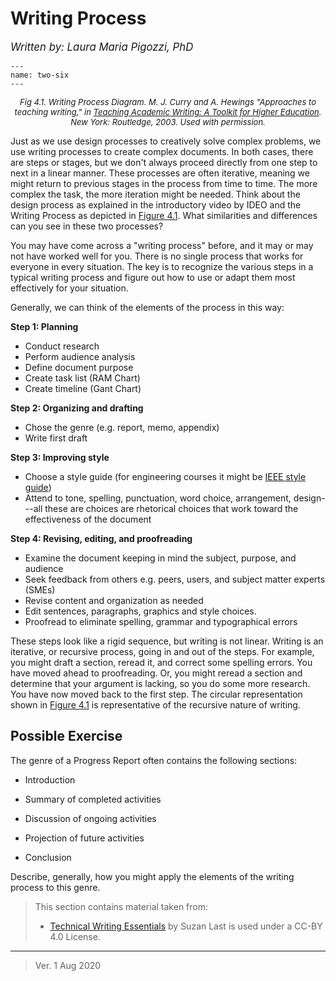 # Writing Process

<big>_Written by: Laura Maria Pigozzi, PhD_</big>

```{figure} ./photos/6.png
---
name: two-six
---
```

<div style="text-align: center; font-size: small; font-style: italic;">
  <p>Fig 4.1. Writing Process Diagram. M. J. Curry and A. Hewings "Approaches to teaching writing," in <u>Teaching Academic Writing: A Toolkit for Higher Education</u>. New York: Routledge, 2003. Used with permission.</p>
</div>

Just as we use design processes to creatively solve complex problems, we use writing processes to create complex documents. In both cases, there are steps or stages, but we don't always proceed directly from one step to next in a linear manner. These processes are often iterative, meaning we might return to previous stages in the process from time to time. The more complex the task, the more iteration might be needed. Think about the design process as explained in the introductory video by IDEO and the Writing Process as depicted in [Figure 4.1](two-six). What similarities and differences can you see in these two processes?

You may have come across a "writing process" before, and it may or may not have worked well for you. There is no single process that works for everyone in every situation. The key is to recognize the various steps in a typical writing process and figure out how to use or adapt them most effectively for your situation.

Generally, we can think of the elements of the process in this way:

**Step 1: Planning**

- Conduct research
- Perform audience analysis
- Define document purpose
- Create task list (RAM Chart)
- Create timeline (Gant Chart)

**Step 2: Organizing and drafting**

- Chose the genre (e.g. report, memo, appendix)
- Write first draft

**Step 3: Improving style**

- Choose a style guide (for engineering courses it might be [IEEE style guide](https://www.bath.ac.uk/publications/library-guides-to-citing-referencing/attachments/ieee-style-guide.pdf))
- Attend to tone, spelling, punctuation, word choice, arrangement, design---all these are choices are rhetorical choices that work toward the effectiveness of the document

**Step 4: Revising, editing, and proofreading**

- Examine the document keeping in mind the subject, purpose, and audience
- Seek feedback from others e.g. peers, users, and subject matter experts (SMEs)
- Revise content and organization as needed
- Edit sentences, paragraphs, graphics and style choices.
- Proofread to eliminate spelling, grammar and typographical errors

These steps look like a rigid sequence, but writing is not linear. Writing is an iterative, or recursive process, going in and out of the steps. For example, you might draft a section, reread it, and correct some spelling errors. You have moved ahead to proofreading. Or, you might reread a section and determine that your argument is lacking, so you do some more research. You have now moved back to the first step. The circular representation shown in [Figure 4.1](two-six) is representative of the recursive nature of writing.

## Possible Exercise

The genre of a Progress Report often contains the following sections:

- Introduction

- Summary of completed activities

- Discussion of ongoing activities

- Projection of future activities

- Conclusion

Describe, generally, how you might apply the elements of the writing process to this genre.

> This section contains material taken from:
>
> - [Technical Writing Essentials](https://pressbooks.bccampus.ca/technicalwriting) by Suzan Last is used under a CC-BY 4.0 License.

---

> Ver. 1 Aug 2020